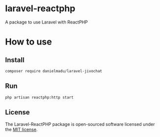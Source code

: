 # laravel-reactphp
A package to use Laravel with ReactPHP

# How to use

## Install

```shell
composer require danielmadu/laravel-jivochat
```

## Run

```shell
php artisan reactphp:http start
```

## License

The Laravel-ReactPHP package is open-sourced software licensed under the [MIT license](http://opensource.org/licenses/MIT).
